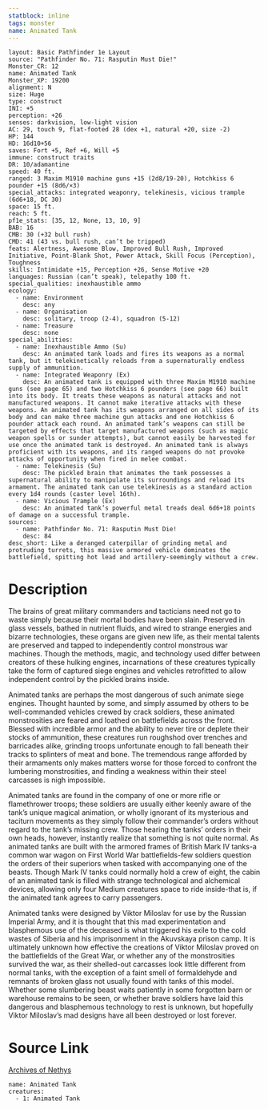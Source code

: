 ```yaml
---
statblock: inline
tags: monster
name: Animated Tank
---
```

```statblock
layout: Basic Pathfinder 1e Layout
source: "Pathfinder No. 71: Rasputin Must Die!"
Monster_CR: 12
name: Animated Tank
Monster_XP: 19200
alignment: N
size: Huge
type: construct
INI: +5
perception: +26
senses: darkvision, low-light vision
AC: 29, touch 9, flat-footed 28 (dex +1, natural +20, size -2)
HP: 144
HD: 16d10+56
saves: Fort +5, Ref +6, Will +5
immune: construct traits
DR: 10/adamantine
speed: 40 ft.
ranged: 3 Maxim M1910 machine guns +15 (2d8/19-20), Hotchkiss 6 pounder +15 (8d6/×3)
special_attacks: integrated weaponry, telekinesis, vicious trample (6d6+18, DC 30)
space: 15 ft.
reach: 5 ft.
pf1e_stats: [35, 12, None, 13, 10, 9]
BAB: 16
CMB: 30 (+32 bull rush)
CMD: 41 (43 vs. bull rush, can’t be tripped)
feats: Alertness, Awesome Blow, Improved Bull Rush, Improved Initiative, Point-Blank Shot, Power Attack, Skill Focus (Perception), Toughness
skills: Intimidate +15, Perception +26, Sense Motive +20
languages: Russian (can’t speak), telepathy 100 ft.
special_qualities: inexhaustible ammo
ecology:
  - name: Environment
    desc: any
  - name: Organisation
    desc: solitary, troop (2-4), squadron (5-12)
  - name: Treasure
    desc: none
special_abilities:
  - name: Inexhaustible Ammo (Su)
    desc: An animated tank loads and fires its weapons as a normal tank, but it telekinetically reloads from a supernaturally endless supply of ammunition.
  - name: Integrated Weaponry (Ex)
    desc: An animated tank is equipped with three Maxim M1910 machine guns (see page 65) and two Hotchkiss 6 pounders (see page 66) built into its body. It treats these weapons as natural attacks and not manufactured weapons. It cannot make iterative attacks with these weapons. An animated tank has its weapons arranged on all sides of its body and can make three machine gun attacks and one Hotchkiss 6 pounder attack each round. An animated tank’s weapons can still be targeted by effects that target manufactured weapons (such as magic weapon spells or sunder attempts), but cannot easily be harvested for use once the animated tank is destroyed. An animated tank is always proficient with its weapons, and its ranged weapons do not provoke attacks of opportunity when fired in melee combat.
  - name: Telekinesis (Su)
    desc: The pickled brain that animates the tank possesses a supernatural ability to manipulate its surroundings and reload its armament. The animated tank can use telekinesis as a standard action every 1d4 rounds (caster level 16th).
  - name: Vicious Trample (Ex)
    desc: An animated tank’s powerful metal treads deal 6d6+18 points of damage on a successful trample.
sources:
  - name: Pathfinder No. 71: Rasputin Must Die!
    desc: 84
desc_short: Like a deranged caterpillar of grinding metal and protruding turrets, this massive armored vehicle dominates the battlefield, spitting hot lead and artillery-seemingly without a crew. 
```
# Description
The brains of great military commanders and tacticians need not go to waste simply because their mortal bodies have been slain. Preserved in glass vessels, bathed in nutrient fluids, and wired to strange energies and bizarre technologies, these organs are given new life, as their mental talents are preserved and tapped to independently control monstrous war machines. Though the methods, magic, and technology used differ between creators of these hulking engines, incarnations of these creatures typically take the form of captured siege engines and vehicles retrofitted to allow independent control by the pickled brains inside. 

Animated tanks are perhaps the most dangerous of such animate siege engines. Thought haunted by some, and simply assumed by others to be well-commanded vehicles crewed by crack soldiers, these animated monstrosities are feared and loathed on battlefields across the front. Blessed with incredible armor and the ability to never tire or deplete their stocks of ammunition, these creatures run roughshod over trenches and barricades alike, grinding troops unfortunate enough to fall beneath their tracks to splinters of meat and bone. The tremendous range afforded by their armaments only makes matters worse for those forced to confront the lumbering monstrosities, and finding a weakness within their steel carcasses is nigh impossible. 

Animated tanks are found in the company of one or more rifle or flamethrower troops; these soldiers are usually either keenly aware of the tank’s unique magical animation, or wholly ignorant of its mysterious and taciturn movements as they simply follow their commander’s orders without regard to the tank’s missing crew. Those hearing the tanks’ orders in their own heads, however, instantly realize that something is not quite normal. As animated tanks are built with the armored frames of British Mark IV tanks-a common war wagon on First World War battlefields-few soldiers question the orders of their superiors when tasked with accompanying one of the beasts. Though Mark IV tanks could normally hold a crew of eight, the cabin of an animated tank is filled with strange technological and alchemical devices, allowing only four Medium creatures space to ride inside-that is, if the animated tank agrees to carry passengers. 

Animated tanks were designed by Viktor Miloslav for use by the Russian Imperial Army, and it is thought that this mad experimentation and blasphemous use of the deceased is what triggered his exile to the cold wastes of Siberia and his imprisonment in the Akuvskaya prison camp. It is ultimately unknown how effective the creations of Viktor Miloslav proved on the battlefields of the Great War, or whether any of the monstrosities survived the war, as their shelled-out carcasses look little different from normal tanks, with the exception of a faint smell of formaldehyde and remnants of broken glass not usually found with tanks of this model. Whether some slumbering beast waits patiently in some forgotten barn or warehouse remains to be seen, or whether brave soldiers have laid this dangerous and blasphemous technology to rest is unknown, but hopefully Viktor Miloslav’s mad designs have all been destroyed or lost forever.
# Source Link
[Archives of Nethys](https://aonprd.com/MonsterDisplay.aspx?ItemName=Animated%20Tank)
```encounter-table
name: Animated Tank
creatures:
  - 1: Animated Tank
```
